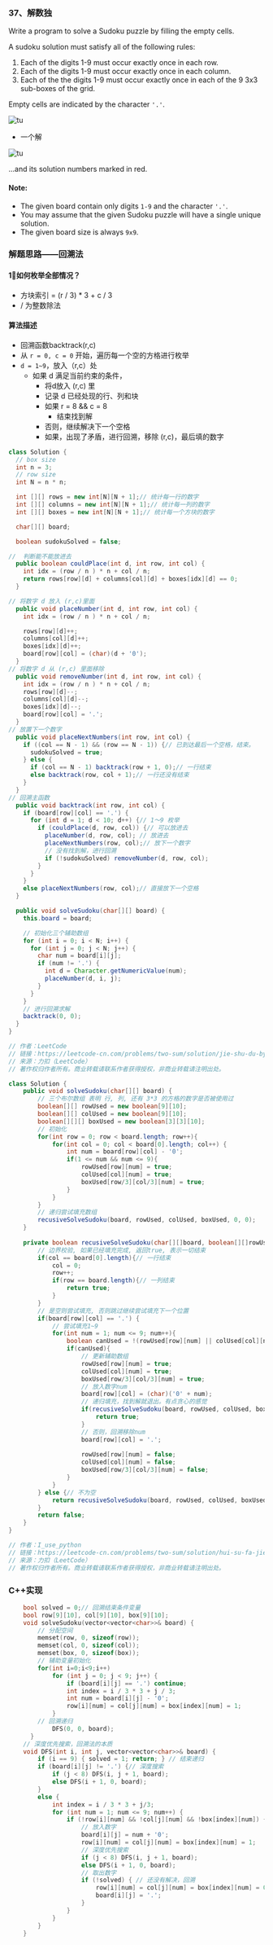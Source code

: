 ### 37、解数独
Write a program to solve a Sudoku puzzle by filling the empty cells.

A sudoku solution must satisfy all of the following rules:

1. Each of the digits 1-9 must occur exactly once in each row.
2. Each of the digits 1-9 must occur exactly once in each column.
3. Each of the the digits 1-9 must occur exactly once in each of the 9 3x3 sub-boxes of the grid.

Empty cells are indicated by the character `'.'`.

![tu](../../images/Sudoku-by-L2G-20050714.png)

- 一个解

![tu](../../images/2Sudoku-by-L2G-20050714_solution.png)

...and its solution numbers marked in red.

#### Note:

- The given board contain only digits `1-9` and the character `'.'`.
- You may assume that the given Sudoku puzzle will have a single unique solution.
- The given board size is always `9x9`.

<!-- 来源：力扣（LeetCode）
链接：https://leetcode-cn.com/problems/sudoku-solver
著作权归领扣网络所有。商业转载请联系官方授权，非商业转载请注明出处。 -->

### 解题思路——回溯法
#### 1⃣️如何枚举全部情况？
- 方块索引 = (r / 3) * 3 + c / 3
- / 为整数除法
#### 算法描述
- 回溯函数backtrack(r,c)
- 从 `r = 0, c = 0` 开始，遍历每一个空的方格进行枚举
- `d = 1~9`，放入（r,c）处
    - 如果 d 满足当前约束的条件，
        - 将d放入 (r,c) 里
        - 记录 d 已经处现的行、列和块
        - 如果 r = 8 && c = 8 
            - 结束找到解
        - 否则，继续解决下一个空格
        - 如果，出现了矛盾，进行回溯，移除 (r,c)，最后填的数字

```java
class Solution {
  // box size
  int n = 3;
  // row size
  int N = n * n;

  int [][] rows = new int[N][N + 1];// 统计每一行的数字
  int [][] columns = new int[N][N + 1];// 统计每一列的数字
  int [][] boxes = new int[N][N + 1];// 统计每一个方块的数字

  char[][] board;

  boolean sudokuSolved = false;

//  判断能不能放进去
  public boolean couldPlace(int d, int row, int col) {
    int idx = (row / n ) * n + col / n;
    return rows[row][d] + columns[col][d] + boxes[idx][d] == 0;
  }

// 将数字 d 放入 (r,c)里面
  public void placeNumber(int d, int row, int col) {
    int idx = (row / n ) * n + col / n;

    rows[row][d]++;
    columns[col][d]++;
    boxes[idx][d]++;
    board[row][col] = (char)(d + '0');
  }
// 将数字 d 从 (r,c) 里面移除
  public void removeNumber(int d, int row, int col) {
    int idx = (row / n ) * n + col / n;
    rows[row][d]--;
    columns[col][d]--;
    boxes[idx][d]--;
    board[row][col] = '.';
  }
// 放置下一个数字
  public void placeNextNumbers(int row, int col) {
    if ((col == N - 1) && (row == N - 1)) {// 已到达最后一个空格，结束。
      sudokuSolved = true;
    } else {
      if (col == N - 1) backtrack(row + 1, 0);// 一行结束
      else backtrack(row, col + 1);// 一行还没有结束
    }
  }
// 回溯主函数
  public void backtrack(int row, int col) {
    if (board[row][col] == '.') {
      for (int d = 1; d < 10; d++) {// 1～9 枚举
        if (couldPlace(d, row, col)) {// 可以放进去
          placeNumber(d, row, col); // 放进去
          placeNextNumbers(row, col);// 放下一个数字
          // 没有找到解，进行回溯
          if (!sudokuSolved) removeNumber(d, row, col);
        }
      }
    }
    else placeNextNumbers(row, col);// 直接放下一个空格
  }

  public void solveSudoku(char[][] board) {
    this.board = board;

    // 初始化三个辅助数组
    for (int i = 0; i < N; i++) {
      for (int j = 0; j < N; j++) {
        char num = board[i][j];
        if (num != '.') {
          int d = Character.getNumericValue(num);
          placeNumber(d, i, j);
        }
      }
    }
    // 进行回溯求解
    backtrack(0, 0);
  }
}

// 作者：LeetCode
// 链接：https://leetcode-cn.com/problems/two-sum/solution/jie-shu-du-by-leetcode/
// 来源：力扣（LeetCode）
// 著作权归作者所有。商业转载请联系作者获得授权，非商业转载请注明出处。
```

```java
class Solution {
    public void solveSudoku(char[][] board) {
        // 三个布尔数组 表明 行, 列, 还有 3*3 的方格的数字是否被使用过
        boolean[][] rowUsed = new boolean[9][10];
        boolean[][] colUsed = new boolean[9][10];
        boolean[][][] boxUsed = new boolean[3][3][10];
        // 初始化
        for(int row = 0; row < board.length; row++){
            for(int col = 0; col < board[0].length; col++) {
                int num = board[row][col] - '0';
                if(1 <= num && num <= 9){
                    rowUsed[row][num] = true;
                    colUsed[col][num] = true;
                    boxUsed[row/3][col/3][num] = true;
                }
            }
        }
        // 递归尝试填充数组 
        recusiveSolveSudoku(board, rowUsed, colUsed, boxUsed, 0, 0);
    }
    
    private boolean recusiveSolveSudoku(char[][]board, boolean[][]rowUsed, boolean[][]colUsed, boolean[][][]boxUsed, int row, int col){
        // 边界校验, 如果已经填充完成, 返回true, 表示一切结束
        if(col == board[0].length){// 一行结束
            col = 0;
            row++;
            if(row == board.length){// 一列结束
                return true;
            }
        }
        // 是空则尝试填充, 否则跳过继续尝试填充下一个位置
        if(board[row][col] == '.') {
            // 尝试填充1~9
            for(int num = 1; num <= 9; num++){
                boolean canUsed = !(rowUsed[row][num] || colUsed[col][num] || boxUsed[row/3][col/3][num]);
                if(canUsed){
                    // 更新辅助数组
                    rowUsed[row][num] = true;
                    colUsed[col][num] = true;
                    boxUsed[row/3][col/3][num] = true;
                    // 放入数字num
                    board[row][col] = (char)('0' + num);
                    // 递归填充，找到解就退出。有点贪心的感觉
                    if(recusiveSolveSudoku(board, rowUsed, colUsed, boxUsed, row, col + 1)){
                        return true;
                    }
                    // 否则，回溯移除num
                    board[row][col] = '.';
                    
                    rowUsed[row][num] = false;
                    colUsed[col][num] = false;
                    boxUsed[row/3][col/3][num] = false;
                }
            }
        } else {// 不为空
            return recusiveSolveSudoku(board, rowUsed, colUsed, boxUsed, row, col + 1);
        }
        return false;
    }
}

// 作者：I_use_python
// 链接：https://leetcode-cn.com/problems/two-sum/solution/hui-su-fa-jie-shu-du-by-i_use_python/
// 来源：力扣（LeetCode）
// 著作权归作者所有。商业转载请联系作者获得授权，非商业转载请注明出处。
```

### C++实现

```C++
    bool solved = 0;// 回溯结束条件变量
    bool row[9][10], col[9][10], box[9][10];
    void solveSudoku(vector<vector<char>>& board) {
        // 分配空间
        memset(row, 0, sizeof(row));
        memset(col, 0, sizeof(col));
        memset(box, 0, sizeof(box));
        // 辅助变量初始化
        for(int i=0;i<9;i++)
            for (int j = 0; j < 9; j++) {
                if (board[i][j] == '.') continue;
                int index = i / 3 * 3 + j / 3;
                int num = board[i][j] - '0';
                row[i][num] = col[j][num] = box[index][num] = 1;
            }
        // 回溯递归
		    DFS(0, 0, board);
	  }
    // 深度优先搜索，回溯法的本质
    void DFS(int i, int j, vector<vector<char>>& board) {
        if (i == 9) { solved = 1; return; }	// 结束递归
        if (board[i][j] != '.') {// 深度搜索
            if (j < 8) DFS(i, j + 1, board);
            else DFS(i + 1, 0, board);
        }
        else {			
            int index = i / 3 * 3 + j/3;
            for (int num = 1; num <= 9; num++) {
                if (!row[i][num] && !col[j][num] && !box[index][num]) {
                    // 放入数字
                    board[i][j] = num + '0';
                    row[i][num] = col[j][num] = box[index][num] = 1;
                    // 深度优先搜索
                    if (j < 8) DFS(i, j + 1, board);
                    else DFS(i + 1, 0, board);
                    // 取出数字
                    if (!solved) { // 还没有解决，回溯
                        row[i][num] = col[j][num] = box[index][num] = 0;
                        board[i][j] = '.';
                    }
                }
            }
        }
    }
```